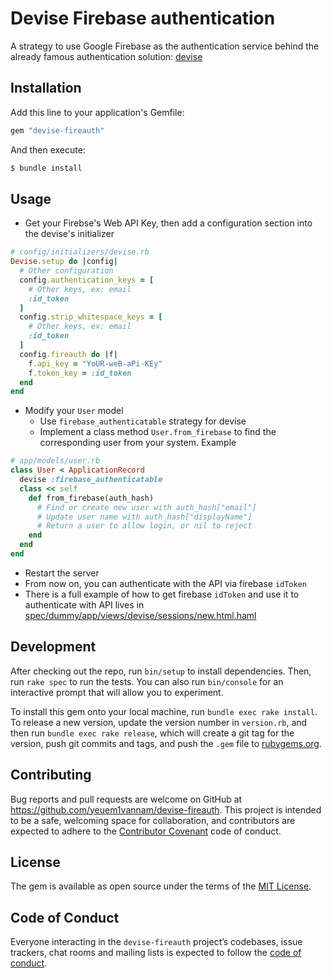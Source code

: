 # Devise Firebase authentication

A strategy to use Google Firebase as the authentication service behind the already famous authentication solution: [devise](https://github.com/plataformatec/devise)

## Installation

Add this line to your application's Gemfile:

```ruby
gem "devise-fireauth"
```

And then execute:
```bash
$ bundle install
```

## Usage

- Get your Firebse's Web API Key, then add a configuration section into the devise's initializer
```ruby
# config/initializers/devise.rb
Devise.setup do |config|
  # Other configuration
  config.authentication_keys = [
    # Other keys, ex: email
    :id_token
  ]
  config.strip_whitespace_keys = [
    # Other keys, ex: email
    :id_token
  ]
  config.fireauth do |f|
    f.api_key = "YoUR-weB-aPi-KEy"
    f.token_key = :id_token
  end
end
```
- Modify your `User` model
  - Use `firebase_authenticatable` strategy for devise
  - Implement a class method `User.from_firebase` to find the corresponding user from your system. Example
```ruby
# app/models/user.rb
class User < ApplicationRecord
  devise :firebase_authenticatable
  class << self
    def from_firebase(auth_hash)
      # Find or create new user with auth_hash["email"]
      # Update user name with auth_hash["displayName"]
      # Return a user to allow login, or nil to reject
    end
  end
end
```

- Restart the server
- From now on, you can authenticate with the API via firebase `idToken`
- There is a full example of how to get firebase `idToken` and use it to authenticate with API lives in [spec/dummy/app/views/devise/sessions/new.html.haml](https://github.com/yeuem1vannam/devise-fireauth/blob/7bf5276b7b319fc6a5015cac597cd0aa708da3d7/spec/dummy/app/views/devise/sessions/new.html.haml#L32-L38)

## Development

After checking out the repo, run `bin/setup` to install dependencies. Then, run `rake spec` to run the tests. You can also run `bin/console` for an interactive prompt that will allow you to experiment.

To install this gem onto your local machine, run `bundle exec rake install`. To release a new version, update the version number in `version.rb`, and then run `bundle exec rake release`, which will create a git tag for the version, push git commits and tags, and push the `.gem` file to [rubygems.org](https://rubygems.org).

## Contributing

Bug reports and pull requests are welcome on GitHub at https://github.com/yeuem1vannam/devise-fireauth. This project is intended to be a safe, welcoming space for collaboration, and contributors are expected to adhere to the [Contributor Covenant](http://contributor-covenant.org) code of conduct.

## License

The gem is available as open source under the terms of the [MIT License](https://opensource.org/licenses/MIT).

## Code of Conduct

Everyone interacting in the `devise-fireauth` project’s codebases, issue trackers, chat rooms and mailing lists is expected to follow the [code of conduct](https://github.com/yeuem1vannam/devise-fireauth/blob/master/CODE_OF_CONDUCT.md).
